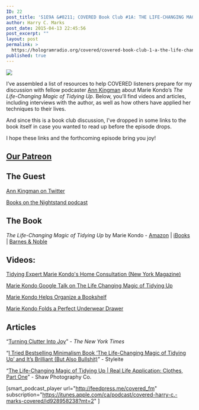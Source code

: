 ```yaml
---
ID: 22
post_title: 'S1E9A &#8211; COVERED Book Club #1A: THE LIFE-CHANGING MAGIC OF TIDYING UP Syllabus'
author: Harry C. Marks
post_date: 2015-04-13 22:45:56
post_excerpt: ""
layout: post
permalink: >
  https://hologramradio.org/covered/covered-book-club-1-a-the-life-changing-magic-of-tidying-up-syllabus
published: true
---
```

![](http://static1.squarespace.com/static/561661aee4b089e8995064dc/5616b298e4b0680cb8690634/56173512e4b0fdd101ff04cc/1444361490806//img.jpg)

I’ve assembled a list of resources to help COVERED listeners prepare for my discussion with fellow podcaster [Ann Kingman](http://twitter.com/annkingman) about Marie Kondo’s _The Life-Changing Magic of Tidying Up_. Below, you’ll find videos and articles, including interviews with the author, as well as how others have applied her techniques to their lives.

And since this is a book club discussion, I’ve dropped in some links to the book itself in case you wanted to read up before the episode drops.

I hope these links and the forthcoming episode bring you joy!

## **[Our Patreon](https://www.patreon.com/covered)**

## The Guest

[Ann Kingman on Twitter](https://twitter.com/annkingman)

[Books on the Nightstand podcast](http://booksonthenightstand.com/)

## The Book

_The Life-Changing Magic of Tidying Up_ by Marie Kondo - [Amazon](http://www.amazon.com/gp/product/1607747308/ref=as_li_tl?ie=UTF8&camp=1789&creative=390957&creativeASIN=1607747308&linkCode=as2&tag=curiousrat-20&linkId=IUDHFHAYVAIN42AV) | [iBooks](https://itunes.apple.com/us/book/life-changing-magic-tidying/id892137138?mt=11) | [Barnes & Noble](http://www.barnesandnoble.com/w/the-life-changing-magic-of-tidying-up-marie-kondo/1119564096?ean=9781607747307)

## Videos:

[Tidying Expert Marie Kondo's Home Consultation (New York Magazine)](https://www.youtube.com/watch?v=gA3x3WDtwbU)

[Marie Kondo Google Talk on The Life Changing Magic of Tidying Up](https://www.youtube.com/watch?v=w1-HMMX_NR8)

[Marie Kondo Helps Organize a Bookshelf](https://www.youtube.com/watch?v=u62K_iU9PgQ)

[Marie Kondo Folds a Perfect Underwear Drawer](https://www.youtube.com/watch?v=tglp9eWQEhY)

## Articles

“[Turning Clutter Into Joy](http://www.nytimes.com/2015/04/05/opinion/sunday/turning-clutter-into-joy.html?_r=0)” - _The New York Times_

“[I Tried Bestselling Minimalism Book ‘The Life-Changing Magic of Tidying Up’ and It’s Brilliant (But Also Bullshit)](http://www.styleite.com/living/i-tried-bestselling-minimalism-book-the-life-changing-magic-of-tidying-up-and-its-brilliant-but-also-bullshit/)” - Styleite

“[The Life-Changing Magic of Tidying Up | Real Life Application: Clothes, Part One](http://www.shawphotoco.com/life-changing-magic-tidying-real-life-application-clothes-part-one/)” - Shaw Photography Co.

[smart_podcast_player url="http://feedpress.me/covered_fm" subscription="https://itunes.apple.com/ca/podcast/covered-harry-c.-marks-covered/id928958238?mt=2" ]